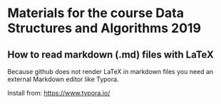 # Materials for the course Data Structures and Algorithms 2019

## How to read markdown (.md) files with LaTeX

Because github does not render LaTeX in markdown files you need an external Markdown editor like Typora.

Install from: https://www.typora.io/


